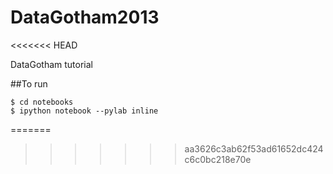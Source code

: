 DataGotham2013
==============
<<<<<<< HEAD

DataGotham tutorial


##To run

    $ cd notebooks
    $ ipython notebook --pylab inline

=======
>>>>>>> aa3626c3ab62f53ad61652dc424c6c0bc218e70e
